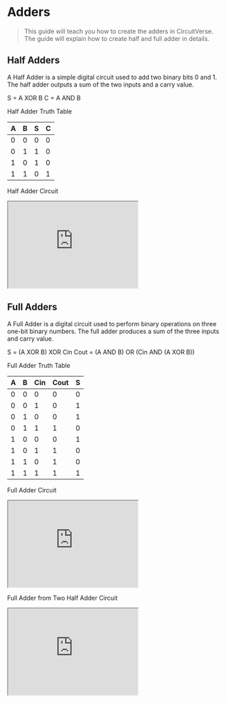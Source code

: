 # Adders

> This guide will teach you how to create the adders in CircuitVerse. The guide will explain how to create half and full adder in details.

## Half Adders
A Half Adder is a simple digital circuit used to add two binary bits 0 and 1. The half adder outputs a sum of the two inputs and a carry value.

S = A XOR B
C = A AND B

Half Adder Truth Table

| A  | B  | S  | C  |
| :- | :- | :- | :- |
| 0  | 0  | 0  | 0  |
| 0  | 1  | 1  | 0  |
| 1  | 0  | 1  | 0  |
| 1  | 1  | 0  | 1  |

Half Adder Circuit

<iframe width="300px" height="200px" src="https://circuitverse.org/simulator/embed/11369" id="projectPreview" scrolling="no" webkitAllowFullScreen mozAllowFullScreen allowFullScreen> </iframe>

## Full Adders
A Full Adder is a digital circuit used to perform binary operations on three one-bit binary numbers. The full adder produces a sum of the three inputs and carry value.

S = (A XOR B) XOR Cin
Cout = (A AND B) OR (Cin AND (A XOR B))

Full Adder Truth Table

| A  | B   | Cin  | Cout  | S |
| :- | :- | :--- | :---- |:--|
| 0  | 0  | 0    | 0     | 0 |
| 0  | 0  | 1    | 0     | 1 |
| 0  | 1  | 0    | 0     | 1 |
| 0  | 1  | 1    | 1     | 0 |
| 1  | 0  | 0    | 0     | 1 |
| 1  | 0  | 1    | 1     | 0 |
| 1  | 1  | 0    | 1     | 0 |
| 1  | 1  | 1    | 1     | 1 |

Full Adder Circuit

<iframe width="300px" height="200px" src="https://circuitverse.org/simulator/embed/12188" id="projectPreview" scrolling="no" webkitAllowFullScreen mozAllowFullScreen allowFullScreen> </iframe>

Full Adder from Two Half Adder Circuit

<iframe width="300px" height="200px" src="https://circuitverse.org/simulator/embed/11370" id="projectPreview" scrolling="no" webkitAllowFullScreen mozAllowFullScreen allowFullScreen> </iframe>
